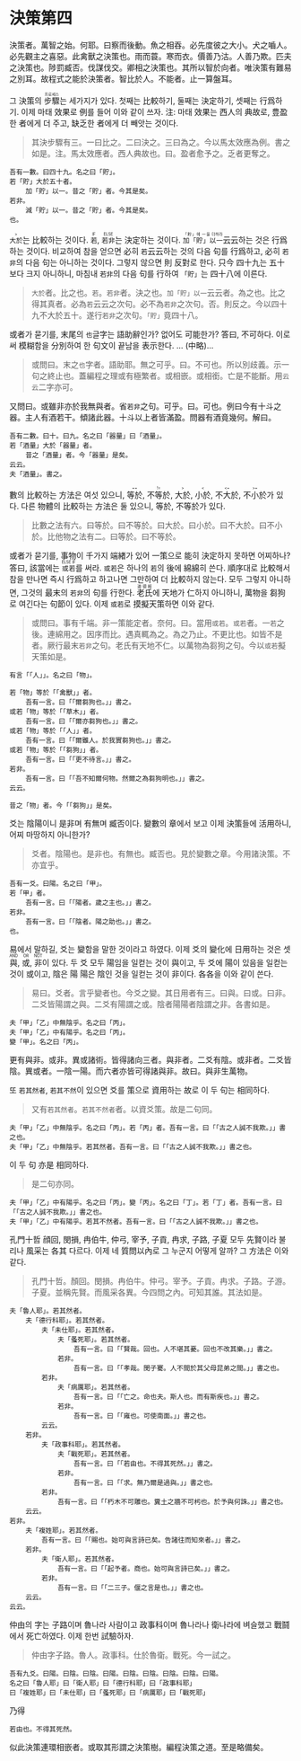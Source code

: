 # 決策第四

決策者。萬智之始。何耶。曰察而後動。魚之相吞。必先度彼之大小。犬之嚙人。必先觀主之喜惡。此禽獸之決策也。雨而蓑。寒而衣。價善乃沽。人善乃欺。匹夫之決策也。陟罰臧否。伐謀伐交。卿相之決策也。其所以智於向者。唯決策有難易之別耳。故程式之能於決策者。智比於人。不能者。止一算盤耳。

그 決策의 <ruby>步驟<rt>프로세스</rt></ruby>는 세가지가 있다. 첫째는 比較하기, 둘째는 決定하기, 셋째는 行爲하기. 이제 마태 效果로 例를 들어 이와 같이 쓰자. 注: 마태 效果는 西人의 典故로, 豊盈한 者에게 더 주고, 缺乏한 者에게 더 빼앗는 것이다.
> 其決步驟有三。一曰比之。二曰決之。三曰為之。今以馬太效應為例。書之如是。注。馬太效應者。西人典故也。曰。盈者愈予之。乏者更奪之。

```
吾有一數。曰四十九。名之曰「貯」。
若「貯」大於五十者。
	加「貯」以一。昔之「貯」者。今其是矣。
若非。
	減「貯」以一。昔之「貯」者。今其是矣。
也。
```
<ruby>`大於`<rt>\></rt></ruby>는 比較하는 것이다. <ruby>`若`<rt>IF</rt></ruby>, <ruby>`若非`<rt>ELSE</rt></ruby>는 決定하는 것이다. <ruby>`加「貯」以一`<rt>「貯」에 一을 더하라</rt></ruby>云云하는 것은 行爲하는 것이다. 비교하여 참을 얻으면 必히 `若`云云하는 것의 다음 句를 行爲하고, 必히 `若非`의 다음 句는 아니하는 것이다. 그렇지 않으면 則 反對로 한다. 只今 四十九는 五十보다 크지 아니하니, 마침내 `若非`의 다음 句를 行하여 `「貯」`는 四十八에 이른다.

> `大於`者。比之也。`若`。`若非`者。決之也。`加「貯」以一`云云者。為之也。比之得其真者。必為`若`云云之次句。必不為`若非`之次句。否。則反之。今以四十九不大於五十。遂行`若非`之次句。`「貯」`竟四十八。

或者가 묻기를, 末尾의 `也`글字는 語助辭인가? 없어도 可能한가? 答曰, 不可하다. 이로써 模糊함을 分別하여 한 句文이 끝남을 表示한다. ... (中略)...
> 或問曰。末之`也`字者。語助耶。無之可乎。曰。不可也。所以別歧義。示一句之終止也。蓋編程之理或有極繁者。或相嵌。或相銜。亡是不能斷。用`云云`二字亦可。

又問曰。或雖非亦於我無與者。省`若非`之句。可乎。曰。可也。例曰今有十斗之器。主人有酒若干。傾諸此器。十斗以上者皆滿盈。問器有酒竟幾何。解曰。

```
吾有二數。曰十。曰九。名之曰「器量」曰「酒量」。
若「酒量」大於「器量」者。
	昔之「酒量」者。今「器量」是矣。
云云。
夫「酒量」。書之。
```

數의 比較하는 方法은 여섯 있으니, <ruby>等於<rt>==</rt></ruby>, <ruby>不等於<rt>!=</rt></ruby>, <ruby>大於<rt>\></rt></ruby>, <ruby>小於<rt>\<</rt></ruby>, <ruby>不大於<rt>\<=</rt></ruby>, <ruby>不小於<rt>\>=</rt></ruby>가 있다. 다른 物體의 比較하는 方法은 둘 있으니, 等於, 不等於가 있다.
> 比數之法有六。曰等於。曰不等於。曰大於。曰小於。曰不大於。曰不小於。比他物之法有二。曰等於。曰不等於。

或者가 묻기를, 事物이 千가지 端緖가 있어 一策으로 能히 決定하지 못하면 어찌하나? 答曰, 該當에는 <ruby>`或若`<rt>ELSE IF</rt></ruby>를 써라. `或若`은 하나의 `若`의 後에 綿綿히 쓴다. 順序대로 比較해서 참을 만나면 즉시 行爲하고 하고나면 그만하여 더 比較하지 않는다. 모두 그렇지 아니하면, 그것의 最末의 `若非`의 句를 行한다. <ruby>老氏<rt>道德經</rt></ruby>에 天地가 仁하지 아니하니, 萬物을 芻狗로 여긴다는 句節이 있다. 이제 `或若`로 摸擬天策하면 이와 같다.
> 或問曰。事有千端。非一策能定者。奈何。曰。當用`或若`。`或若`者。一`若`之後。連綿用之。因序而比。遇真輒為之。為之乃止。不更比也。如皆不是者。厥行最末`若非`之句。老氏有天地不仁。以萬物為芻狗之句。今以`或若`擬天策如是。

```
有言「「人」」。名之曰「物」。

若「物」等於「「禽獸」」者。
	吾有一言。曰「「爾芻狗也。」」書之。
或若「物」等於「「草木」」者。
	吾有一言。曰「「爾亦芻狗也。」」書之。
或若「物」等於「「人」」者。
	吾有一言。曰「「爾雖人。於我實芻狗也。」」書之。
或若「物」等於「「芻狗」」者。
	吾有一言。曰「「更不待言。」」書之。
若非。
	吾有一言。曰「「吾不知爾何物。然爾之為芻狗明也。」」書之。
云云。

昔之「物」者。今「「芻狗」」是矣。
```

爻는 陰陽이니 是非며 有無며 臧否이다. 變數의 章에서 보고 이제 決策들에 活用하니, 어찌 마땅하지 아니한가?
> 爻者。陰陽也。是非也。有無也。臧否也。見於變數之章。今用諸決策。不亦宜乎。

```
吾有一爻。曰陽。名之曰「甲」。
若「甲」者。
	吾有一言。曰「「陽者。歲之主也。」」書之。
若非。
	吾有一言。曰「「陰者。陽之助也。」」書之。
也。
```

易에서 말하길, 爻는 變함을 말한 것이라고 하였다. 이제 爻의 變化에 日用하는 것은 셋 <ruby>與<rt>AND</rt></ruby>, <ruby>或<rt>OR</rt></ruby>, <ruby>非<rt>NOT</rt></ruby>이 있다. 두 爻 모두 陽임을 일컫는 것이 與이고, 두 爻에 陽이 있음을 일컫는 것이 或이고, 陰은 陽 陽은 陰인 것을 일컫는 것이 非이다. 各各을 이와 같이 쓴다. 
> 易曰。爻者。言乎變者也。今爻之變。其日用者有三。曰與。曰或。曰非。二爻皆陽謂之與。二爻有陽謂之或。陰者陽陽者陰謂之非。各書如是。

```
夫「甲」「乙」中無陰乎。名之曰「丙」。
夫「甲」「乙」中有陽乎。名之曰「丙」。
變「甲」。名之曰「丙」。
```

更有與非。或非。異或諸術。皆得諸向三者。與非者。二爻有陰。或非者。二爻皆陰。異或者。一陰一陽。而六者亦皆可得諸與非。故曰。與非生萬物。

또 `若其然者`, `若其不然`이 있으면 爻를 策으로 資用하는 故로 이 두 句는 相同하다.
> 又有`若其然者`。`若其不然者`者。以資爻策。故是二句同。

```
夫「甲」「乙」中無陰乎。名之曰「丙」。若「丙」者。吾有一言。曰「「古之人誠不我欺。」」書之也。
夫「甲」「乙」中無陰乎。若其然者。吾有一言。曰「「古之人誠不我欺。」」書之也。
```

이 두 句 亦是 相同하다.
> 是二句亦同。

```
夫「甲」「乙」中有陽乎。名之曰「丙」。變「丙」。名之曰「丁」。若「丁」者。吾有一言。曰「「古之人誠不我欺。」」書之也。
夫「甲」「乙」中有陽乎。若其不然者。吾有一言。曰「「古之人誠不我欺。」」書之也。
```

孔門十哲 顔回, 閔損, 冉伯牛, 仲弓, 宰予, 子貢, 冉求, 子路, 子夏 모두 先賢이라 불리나 風采는 各其 다르다. 이제 네 質問以內로 그 누군지 어떻게 알까? 그 方法은 이와 같다.
> 孔門十哲。顏回。閔損。冉伯牛。仲弓。宰予。子貢。冉求。子路。子游。子夏。並稱先賢。而風采各異。今四問之內。可知其誰。其法如是。

```
夫「魯人耶」。若其然者。
	夫「德行科耶」。若其然者。
		夫「未仕耶」。若其然者。
			夫「蚤死耶」。若其然者。
				吾有一言。曰「「賢哉。回也。人不堪其憂。回也不改其樂。」」書之。
			若非。
				吾有一言。曰「「孝哉。閔子騫。人不間於其父母昆弟之間。」」書之也。
		若非。
			夫「病厲耶」。若其然者。
				吾有一言。曰「「亡之。命也夫。斯人也。而有斯疾也。」」書之。
			若非。
				吾有一言。曰「「雍也。可使南面。」」書之也。
		云云。
	若非。
		夫「政事科耶」。若其然者。
			夫「戰死耶」。若其然者。
				吾有一言。曰「「若由也。不得其死然。」」書之。
			若非。
				吾有一言。曰「「求。無乃爾是過與。」」書之也。
		若非。
			吾有一言。曰「「朽木不可雕也。糞土之牆不可杇也。於予與何誅。」」書之也。
	云云。
若非。
	夫「複姓耶」。若其然者。
		吾有一言。曰「「賜也。始可與言詩已矣。告諸往而知來者。」」書之。
	若非。
		夫「衛人耶」。若其然者。
			吾有一言。曰「「起予者。商也。始可與言詩已矣。」」書之。
		若非。
			吾有一言。曰「「二三子。偃之言是也。」」書之也。
	云云。
云云。
```

仲由의 字는 子路이며 魯나라 사람이고 政事科이며 魯나라나 衛나라에 벼슬했고 戰鬪에서 死亡하였다. 이제 한번 試驗하자.
> 仲由字子路。魯人。政事科。仕於魯衛。戰死。今一試之。

```
吾有九爻。曰陽。曰陰。曰陰。曰陽。曰陰。曰陰。曰陰。曰陰。曰陽。
名之曰「魯人耶」曰「衛人耶」曰「德行科耶」曰「政事科耶」
曰「複姓耶」曰「未仕耶」曰「蚤死耶」曰「病厲耶」曰「戰死耶」
```

乃得

```
若由也。不得其死然。
```

似此決策連環相嵌者。或取其形謂之決策樹。編程決策之道。至是略備矣。
